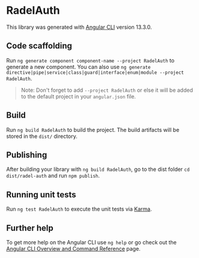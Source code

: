 # RadelAuth

This library was generated with [Angular CLI](https://github.com/angular/angular-cli) version 13.3.0.

## Code scaffolding

Run `ng generate component component-name --project RadelAuth` to generate a new component. You can also use `ng generate directive|pipe|service|class|guard|interface|enum|module --project RadelAuth`.
> Note: Don't forget to add `--project RadelAuth` or else it will be added to the default project in your `angular.json` file. 

## Build

Run `ng build RadelAuth` to build the project. The build artifacts will be stored in the `dist/` directory.

## Publishing

After building your library with `ng build RadelAuth`, go to the dist folder `cd dist/radel-auth` and run `npm publish`.

## Running unit tests

Run `ng test RadelAuth` to execute the unit tests via [Karma](https://karma-runner.github.io).

## Further help

To get more help on the Angular CLI use `ng help` or go check out the [Angular CLI Overview and Command Reference](https://angular.io/cli) page.
